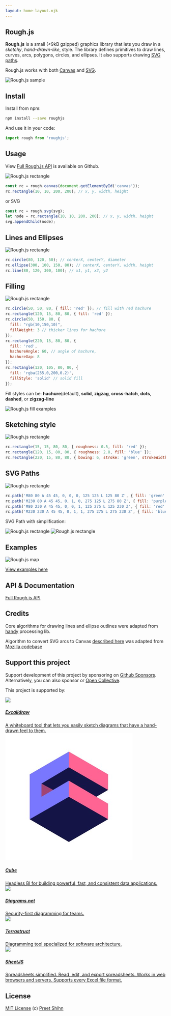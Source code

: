 ```yaml
---
layout: home-layout.njk
---
```


## Rough.js

**Rough.js** is a small (<9kB gzipped) graphics library that lets you draw in a _sketchy_, _hand-drawn-like_, style.
The library defines primitives to draw lines, curves, arcs, polygons, circles, and ellipses. It also supports drawing [SVG paths](https://developer.mozilla.org/en-US/docs/Web/SVG/Tutorial/Paths).

Rough.js works with both [Canvas](https://developer.mozilla.org/en-US/docs/Web/API/Canvas_API) and [SVG](https://developer.mozilla.org/en-US/docs/Web/SVG).

![Rough.js sample](/images/cap.png)


## Install

Install from npm:

```bash
npm install --save roughjs
```

And use it in your code:

```javascript
import rough from 'roughjs';
```

## Usage

View [Full Rough.js API](https://github.com/rough-stuff/rough/wiki) is available on Github. 

![Rough.js rectangle](/images/m1.png)

```js
const rc = rough.canvas(document.getElementById('canvas'));
rc.rectangle(10, 10, 200, 200); // x, y, width, height
```

or SVG

```js
const rc = rough.svg(svg);
let node = rc.rectangle(10, 10, 200, 200); // x, y, width, height
svg.appendChild(node);
```

## Lines and Ellipses

![Rough.js rectangle](/images/m2.png)

```js
rc.circle(80, 120, 50); // centerX, centerY, diameter
rc.ellipse(300, 100, 150, 80); // centerX, centerY, width, height
rc.line(80, 120, 300, 100); // x1, y1, x2, y2
```

## Filling

![Rough.js rectangle](/images/m3.png)

```js
rc.circle(50, 50, 80, { fill: 'red' }); // fill with red hachure
rc.rectangle(120, 15, 80, 80, { fill: 'red' });
rc.circle(50, 150, 80, {
  fill: "rgb(10,150,10)",
  fillWeight: 3 // thicker lines for hachure
});
rc.rectangle(220, 15, 80, 80, {
  fill: 'red',
  hachureAngle: 60, // angle of hachure,
  hachureGap: 8
});
rc.rectangle(120, 105, 80, 80, {
  fill: 'rgba(255,0,200,0.2)',
  fillStyle: 'solid' // solid fill
});
```

Fill styles can be: **hachure**(default), **solid**, **zigzag**, **cross-hatch**, **dots**, **dashed**, or **zigzag-line**

![Rough.js fill examples](/images/m14.png)

## Sketching style

![Rough.js rectangle](/images/m4.png)

```js
rc.rectangle(15, 15, 80, 80, { roughness: 0.5, fill: 'red' });
rc.rectangle(120, 15, 80, 80, { roughness: 2.8, fill: 'blue' });
rc.rectangle(220, 15, 80, 80, { bowing: 6, stroke: 'green', strokeWidth: 3 });
```

## SVG Paths

![Rough.js rectangle](/images/m5.png)

```js
rc.path('M80 80 A 45 45, 0, 0, 0, 125 125 L 125 80 Z', { fill: 'green' });
rc.path('M230 80 A 45 45, 0, 1, 0, 275 125 L 275 80 Z', { fill: 'purple' });
rc.path('M80 230 A 45 45, 0, 0, 1, 125 275 L 125 230 Z', { fill: 'red' });
rc.path('M230 230 A 45 45, 0, 1, 1, 275 275 L 275 230 Z', { fill: 'blue' });
```

SVG Path with simplification:

![Rough.js rectangle](/images/m9.png) ![Rough.js rectangle](/images/m10.png)

## Examples

![Rough.js map](/images/m6.png)

[View examples here](https://github.com/rough-stuff/rough/wiki/Examples)

## API & Documentation

[Full Rough.js API](https://github.com/rough-stuff/rough/wiki)



## Credits

Core algorithms for drawing lines and ellipse outlines were adapted from [handy](https://www.gicentre.net/software/#/handy/) processing lib.

Algorithm to convert SVG arcs to Canvas [described here](https://www.w3.org/TR/SVG/implnote.html) was adapted from [Mozilla codebase](https://hg.mozilla.org/mozilla-central/file/17156fbebbc8/content/svg/content/src/nsSVGPathDataParser.cpp#l887)


## Support this project

Support development of this project by sponsoring on [Github Sponsors](https://github.com/sponsors/pshihn).<br>
Alternatively, you can also sponsor or [Open Collective](https://opencollective.com/rough). 

This project is supported by:

<div class="sponsorsPanel">

<a href="https://excalidraw.com/" target="_blank" rel="noopener" class="sponsor-card">
  <img src="/images/sponsors/excalidraw.png">
  <div>
    <h5>Excalidraw</h5>
    <div>A whiteboard tool that lets you easily sketch diagrams that have a hand-drawn feel to them.</div>
  </div>
</a>

<a href="https://cube.dev/" target="_blank" rel="noopener" class="sponsor-card">
  <img src="/images/sponsors/cube.jpeg">
  <div>
    <h5>Cube</h5>
    <div>Headless BI for building powerful, fast, and consistent data applications.</div>
  </div>
</a>

<a href="https://www.diagrams.net/" target="_blank" rel="noopener" class="sponsor-card">
  <img src="https://avatars.githubusercontent.com/u/1769238?s=96&v=4">
  <div>
    <h5>Diagrams.net</h5>
    <div>Security-first diagramming for teams.</div>
  </div>
</a>

<a href="https://terrastruct.com/" target="_blank" rel="noopener" class="sponsor-card">
  <img src="/images/sponsors/terrastruct.png">
  <div>
    <h5>Terrastruct</h5>
    <div>Diagramming tool specialized for software architecture.</div>
  </div>
</a>

<a href="https://sheetjs.com/" target="_blank" rel="noopener" class="sponsor-card">
  <img src="/images/sponsors/sheetjs.png">
  <div>
    <h5>SheetJS</h5>
    <div>Spreadsheets simplified.
Read, edit, and export spreadsheets.
Works in web browsers and servers.
Supports every Excel file format.</div>
  </div>
</a>

</div>


## License
[MIT License](https://github.com/rough-stuff/rough/blob/master/LICENSE) (c) [Preet Shihn](https://twitter.com/preetster)

<p></p>
